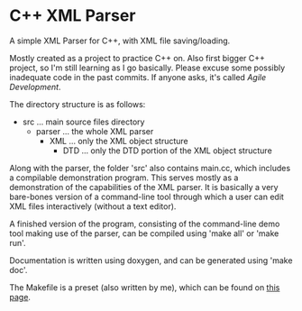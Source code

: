 # C++ XML Parser

A simple XML Parser for C++, with XML file saving/loading.

Mostly created as a project to practice C++ on. Also first bigger C++ project, so I'm still learning as I go basically. 
Please excuse some possibly inadequate code in the past commits. If anyone asks, it's called *Agile Development*.

The directory structure is as follows:
 - src         ... main source files directory
   - parser    ... the whole XML parser
     - XML     ... only the XML object structure
       - DTD   ... only the DTD portion of the XML object structure

Along with the parser, the folder 'src' also contains main.cc, which includes a compilable demonstration program. 
This serves mostly as a demonstration of the capabilities of the XML parser. 
It is basically a very bare-bones version of a command-line tool through which a user can edit XML files interactively 
(without a text editor).

A finished version of the program, consisting of the command-line demo tool making use of the parser, can be compiled using 'make all' or 'make run'.

Documentation is written using doxygen, and can be generated using 'make doc'.

The Makefile is a preset (also written by me), which can be found on [this page](https://github.com/Linux-Tech-Tips/Makefile_preset.git).
